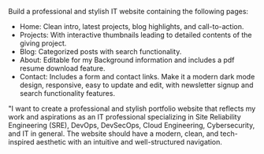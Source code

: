 Build a professional and stylish IT website containing the following pages:
- Home: Clean intro, latest projects, blog highlights, and call-to-action.
- Projects: With interactive thumbnails leading to detailed contents of the giving project.
- Blog: Categorized posts with search functionality.
- About: Editable for my Background information and includes a pdf resume download feature.
- Contact: Includes a form and contact links.
Make it a modern dark mode design, responsive, easy to update and edit, with newsletter signup and search functionality features.

"I want to create a professional and stylish portfolio website that reflects my work and aspirations as an IT professional specializing in Site Reliability Engineering (SRE), DevOps, DevSecOps, Cloud Engineering, Cybersecurity, and IT in general. The website should have a modern, clean, and tech-inspired aesthetic with an intuitive and well-structured navigation.

<!--
#### Core Features & Pages:

- Home Page: A visually appealing introduction that briefly highlights my expertise, latest projects, featured blog posts, and a call to action.

- Projects Page: A portfolio-style section where I can showcase my projects with interactive thumbnails. When I click on a project's thumbnail, I should see a dedicated page where I can put images, videos, descriptions, code, and other details relevant to that project.

- Blog Page: A structured space for my tech articles, categorized by topic, with an editable category system and a search function for easy navigation. It should also allow for future integration of a newsletter signup option.

- About Me Page: A section that includes my background, education, career aspirations, an interactive career timeline, certifications, skills, and a downloadable resume.

- Contact Page: A simple but professional contact form where recruiters, collaborators, and potential clients can reach me, along with direct links to my LinkedIn and GitHub profiles.

#### Here are some smart integrations that I want for a Seamless User Experience:

- Tech Stack Showcase: A concise display of the technologies I use, integrated into the Projects page.

- Dark Mode Toggle: Ensuring a modern and user-friendly browsing experience.

- Newsletter Signup (Future Expansion): A small section in both the blog and the footer for email capture without cluttering the main design.

- Search Functionality: Enabling visitors to easily find specific blog posts or projects.

#### Design & Aesthetic Preferences:

- A sleek and modern tech-themed design, either with a dark mode as default with vibrant accent colors or a clean, light-mode interface with soft gradients.

- A minimalist yet interactive feel, with subtle animations or terminal-style text effects to add a professional, high-tech look.

- The website should be responsive for both desktop and mobile users and easy to update without coding knowledge.

Please generate a website design that aligns with these requirements while ensuring scalability for future expansions, such as marketing products or startup services."

End of the prompt.

Note to self:
This version ensures that all key features are included without making the website overly complex. It’s professional, future-ready, and structured for both readability and growth.

--> 
